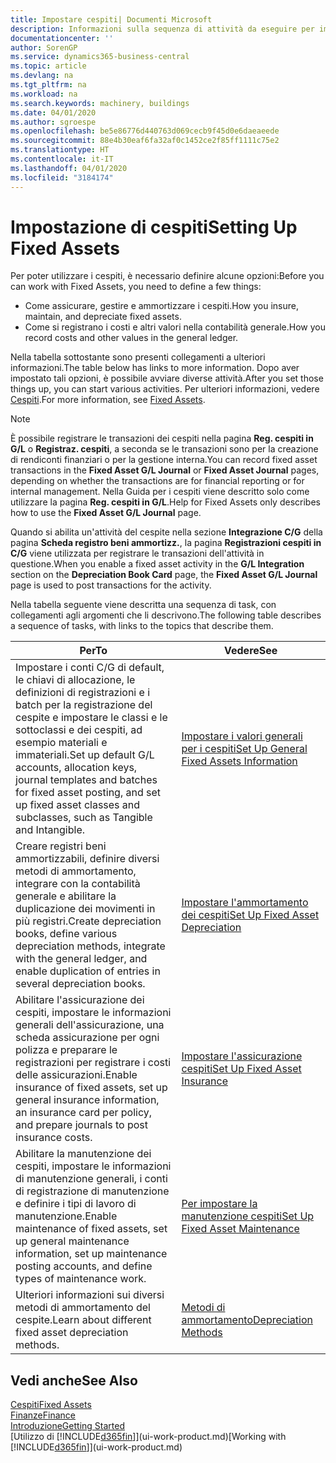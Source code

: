 ```yaml
---
title: Impostare cespiti| Documenti Microsoft
description: Informazioni sulla sequenza di attività da eseguire per impostare i cespiti, ad esempio macchinari o edifici.
documentationcenter: ''
author: SorenGP
ms.service: dynamics365-business-central
ms.topic: article
ms.devlang: na
ms.tgt_pltfrm: na
ms.workload: na
ms.search.keywords: machinery, buildings
ms.date: 04/01/2020
ms.author: sgroespe
ms.openlocfilehash: be5e86776d440763d069cecb9f45d0e6daeaeede
ms.sourcegitcommit: 88e4b30eaf6fa32af0c1452ce2f85ff1111c75e2
ms.translationtype: HT
ms.contentlocale: it-IT
ms.lasthandoff: 04/01/2020
ms.locfileid: "3184174"
---
```

# <a name="setting-up-fixed-assets"></a><span data-ttu-id="653ba-103">Impostazione di cespiti</span><span class="sxs-lookup"><span data-stu-id="653ba-103">Setting Up Fixed Assets</span></span>
<span data-ttu-id="653ba-104">Per poter utilizzare i cespiti, è necessario definire alcune opzioni:</span><span class="sxs-lookup"><span data-stu-id="653ba-104">Before you can work with Fixed Assets, you need to define a few things:</span></span>  

* <span data-ttu-id="653ba-105">Come assicurare, gestire e ammortizzare i cespiti.</span><span class="sxs-lookup"><span data-stu-id="653ba-105">How you insure, maintain, and depreciate fixed assets.</span></span>  
* <span data-ttu-id="653ba-106">Come si registrano i costi e altri valori nella contabilità generale.</span><span class="sxs-lookup"><span data-stu-id="653ba-106">How you record costs and other values in the general ledger.</span></span>  

<span data-ttu-id="653ba-107">Nella tabella sottostante sono presenti collegamenti a ulteriori informazioni.</span><span class="sxs-lookup"><span data-stu-id="653ba-107">The table below has links to more information.</span></span> <span data-ttu-id="653ba-108">Dopo aver impostato tali opzioni, è possibile avviare diverse attività.</span><span class="sxs-lookup"><span data-stu-id="653ba-108">After you set those things up, you can start various activities.</span></span> <span data-ttu-id="653ba-109">Per ulteriori informazioni, vedere [Cespiti](fa-manage.md).</span><span class="sxs-lookup"><span data-stu-id="653ba-109">For more information, see [Fixed Assets](fa-manage.md).</span></span>  

> [!NOTE]  
>   <span data-ttu-id="653ba-110">È possibile registrare le transazioni dei cespiti nella pagina **Reg. cespiti in G/L** o **Registraz. cespiti**, a seconda se le transazioni sono per la creazione di rendiconti finanziari o per la gestione interna.</span><span class="sxs-lookup"><span data-stu-id="653ba-110">You can record fixed asset transactions in the **Fixed Asset G/L Journal** or **Fixed Asset Journal** pages, depending on whether the transactions are for financial reporting or for internal management.</span></span> <span data-ttu-id="653ba-111">Nella Guida per i cespiti viene descritto solo come utilizzare la pagina **Reg. cespiti in G/L**.</span><span class="sxs-lookup"><span data-stu-id="653ba-111">Help for Fixed Assets only describes how to use the **Fixed Asset G/L Journal** page.</span></span>  

<span data-ttu-id="653ba-112">Quando si abilita un'attività del cespite nella sezione **Integrazione C/G** della pagina **Scheda registro beni ammortizz.**, la pagina **Registrazioni cespiti in C/G** viene utilizzata per registrare le transazioni dell'attività in questione.</span><span class="sxs-lookup"><span data-stu-id="653ba-112">When you enable a fixed asset activity in the **G/L Integration** section on the **Depreciation Book Card** page, the **Fixed Asset G/L Journal** page is used to post transactions for the activity.</span></span>

<span data-ttu-id="653ba-113">Nella tabella seguente viene descritta una sequenza di task, con collegamenti agli argomenti che li descrivono.</span><span class="sxs-lookup"><span data-stu-id="653ba-113">The following table describes a sequence of tasks, with links to the topics that describe them.</span></span>  

| <span data-ttu-id="653ba-114">Per</span><span class="sxs-lookup"><span data-stu-id="653ba-114">To</span></span> | <span data-ttu-id="653ba-115">Vedere</span><span class="sxs-lookup"><span data-stu-id="653ba-115">See</span></span> |
| --- | --- |
| <span data-ttu-id="653ba-116">Impostare i conti C/G di default, le chiavi di allocazione, le definizioni di registrazioni e i batch per la registrazione del cespite e impostare le classi e le sottoclassi e dei cespiti, ad esempio materiali e immateriali.</span><span class="sxs-lookup"><span data-stu-id="653ba-116">Set up default G/L accounts, allocation keys, journal templates and batches for fixed asset posting, and set up fixed asset classes and subclasses, such as Tangible and Intangible.</span></span> |[<span data-ttu-id="653ba-117">Impostare i valori generali per i cespiti</span><span class="sxs-lookup"><span data-stu-id="653ba-117">Set Up General Fixed Assets Information</span></span>](fa-how-setup-general.md) |
| <span data-ttu-id="653ba-118">Creare registri beni ammortizzabili, definire diversi metodi di ammortamento, integrare con la contabilità generale e abilitare la duplicazione dei movimenti in più registri.</span><span class="sxs-lookup"><span data-stu-id="653ba-118">Create depreciation books, define various depreciation methods, integrate with the general ledger, and enable duplication of entries in several depreciation books.</span></span> |[<span data-ttu-id="653ba-119">Impostare l'ammortamento dei cespiti</span><span class="sxs-lookup"><span data-stu-id="653ba-119">Set Up Fixed Asset Depreciation</span></span>](fa-how-setup-depreciation.md) |
| <span data-ttu-id="653ba-120">Abilitare l'assicurazione dei cespiti, impostare le informazioni generali dell'assicurazione, una scheda assicurazione per ogni polizza e preparare le registrazioni per registrare i costi delle assicurazioni.</span><span class="sxs-lookup"><span data-stu-id="653ba-120">Enable insurance of fixed assets, set up general insurance information, an insurance card per policy, and prepare journals to post insurance costs.</span></span> |[<span data-ttu-id="653ba-121">Impostare l'assicurazione cespiti</span><span class="sxs-lookup"><span data-stu-id="653ba-121">Set Up Fixed Asset Insurance</span></span>](fa-how-setup-insurance.md) |
| <span data-ttu-id="653ba-122">Abilitare la manutenzione dei cespiti, impostare le informazioni di manutenzione generali, i conti di registrazione di manutenzione e definire i tipi di lavoro di manutenzione.</span><span class="sxs-lookup"><span data-stu-id="653ba-122">Enable maintenance of fixed assets, set up general maintenance information, set up maintenance posting accounts, and define types of maintenance work.</span></span> |[<span data-ttu-id="653ba-123">Per impostare la manutenzione cespiti</span><span class="sxs-lookup"><span data-stu-id="653ba-123">Set Up Fixed Asset Maintenance</span></span>](fa-how-setup-maintenance.md) |
| <span data-ttu-id="653ba-124">Ulteriori informazioni sui diversi metodi di ammortamento del cespite.</span><span class="sxs-lookup"><span data-stu-id="653ba-124">Learn about different fixed asset depreciation methods.</span></span> |[<span data-ttu-id="653ba-125">Metodi di ammortamento</span><span class="sxs-lookup"><span data-stu-id="653ba-125">Depreciation Methods</span></span>](fa-depreciation-methods.md) |

## <a name="see-also"></a><span data-ttu-id="653ba-126">Vedi anche</span><span class="sxs-lookup"><span data-stu-id="653ba-126">See Also</span></span>
[<span data-ttu-id="653ba-127">Cespiti</span><span class="sxs-lookup"><span data-stu-id="653ba-127">Fixed Assets</span></span>](fa-manage.md)  
[<span data-ttu-id="653ba-128">Finanze</span><span class="sxs-lookup"><span data-stu-id="653ba-128">Finance</span></span>](finance.md)  
[<span data-ttu-id="653ba-129">Introduzione</span><span class="sxs-lookup"><span data-stu-id="653ba-129">Getting Started</span></span>](product-get-started.md)  
<span data-ttu-id="653ba-130">[Utilizzo di [!INCLUDE[d365fin](includes/d365fin_md.md)]](ui-work-product.md)</span><span class="sxs-lookup"><span data-stu-id="653ba-130">[Working with [!INCLUDE[d365fin](includes/d365fin_md.md)]](ui-work-product.md)</span></span>

